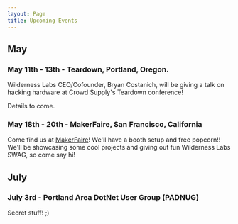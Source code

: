 ```yaml
---
layout: Page
title: Upcoming Events
---
```


## May

### May 11th - 13th - Teardown, Portland, Oregon.

Wilderness Labs CEO/Cofounder, Bryan Costanich, will be giving a talk on hacking hardware at Crowd Supply's Teardown conference!

Details to come.

### May 18th - 20th - MakerFaire, San Francisco, California

Come find us at [MakerFaire](https://makerfaire.com/)! We'll have a booth setup and free popcorn!! We'll be showcasing some cool projects and giving out fun Wilderness Labs SWAG, so come say hi!

## July

### July 3rd - Portland Area DotNet User Group (PADNUG)

Secret stuff! ;)
